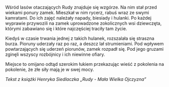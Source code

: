 Wśród lasów otaczających Rudy znajduje się wzgórze. Na nim stał przed wiekami
ponury zamek. Mieszkał w nim rycerz, rabuś wraz ze swymi kamratami. Do ich zajęć
należały napady, biesiady i hulanki. Po każdej wyprawie przywozili na zamek
uprowadzone zokolicznych wsi dziewczęta, którymi zabawiano się i które
najczęściej traciły tam życie.

Kiedyś w czasie trwania jednej z takich hulanek, rozszalała się straszna burza.
Pioruny uderzały raz po raz, a deszcz lał strumieniami. Pod wpływem
powtarzających się uderzeń piorunów, zamek rozpadł się. Pod jego gruzami zginęli
wszyscy rozbójnicy i ich niewinne ofiary.

Miejsce to omijano odtąd szerokim łukiem przekazując wieść z pokolenia na
pokolenie, że złe siły mają je w swej mocy.

_Tekst z książki Henryka Siedlaczka „Rudy - Mała Wielka Ojczyzna”_
